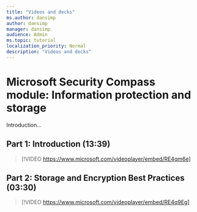 ```yaml
---
title: "Videos and decks"
ms.author: dansimp
author: dansimp
manager: dansimp
audience: Admin
ms.topic: tutorial
localization_priority: Normal
description: "Videos and decks"
---
```


# Microsoft Security Compass module: Information protection and storage
Introduction...

## Part 1: Introduction (13:39)
> [!VIDEO https://www.microsoft.com/videoplayer/embed/RE4qm6e]

## Part 2: Storage and Encryption Best Practices (03:30)
> [!VIDEO https://www.microsoft.com/videoplayer/embed/RE4q9Eg]